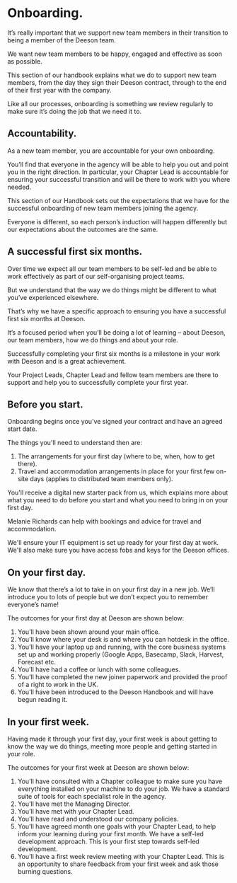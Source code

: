 # Onboarding.

It’s really important that we support new team members in their transition to being a member of the Deeson team. 

We want new team members to be happy, engaged and effective as soon as possible.

This section of our handbook explains what we do to support new team members, from the day they sign their Deeson contract, through to the end of their first year with the company. 

Like all our processes, onboarding is something we review regularly to make sure it’s doing the job that we need it to. 

## Accountability.

As a new team member, you are accountable for your own onboarding. 

You’ll find that everyone in the agency will be able to help you out and point you in the right direction. In particular, your Chapter Lead is accountable for ensuring your successful transition and will be there to work with you where needed.

This section of our Handbook sets out the expectations that we have for the successful onboarding of new team members joining the agency. 

Everyone is different, so each person’s induction will happen differently but our expectations about the outcomes are the same. 

## A successful first six months.

Over time we expect all our team members to be self-led and be able to work effectively as part of our self-organising project teams. 

But we understand that the way we do things might be different to what you’ve experienced elsewhere. 

That’s why we have a specific approach to ensuring you have a successful first six months at Deeson. 

It’s a focused period when you’ll be doing a lot of learning – about Deeson, our team members, how we do things and about your role.

Successfully completing your first six months is a milestone in your work with Deeson and is a great achievement. 

Your Project Leads, Chapter Lead and fellow team members are there to support and help you to successfully complete your first year.

## Before you start.

Onboarding begins once you’ve signed your contract and have an agreed start date. 

The things you'll need to understand then are:

1. The arrangements for your first day (where to be, when, how to get there).
2. Travel and accommodation arrangements in place for your first few on-site days (applies to distributed team members only).

You'll receive a digital new starter pack from us, which explains more about what you need to do before you start and what you need to bring in on your first day.

Melanie Richards can help with bookings and advice for travel and accommodation.

We'll ensure your IT equipment is set up ready for your first day at work. We'll also make sure you have access fobs and keys for the Deeson offices.

## On your first day.

We know that there’s a lot to take in on your first day in a new job. We’ll introduce you to lots of people but we don’t expect you to remember everyone’s name! 

The outcomes for your first day at Deeson are shown below:

1. You’ll have been shown around your main office.
2. You’ll know where your desk is and where you can hotdesk in the office.
3. You’ll have your laptop up and running, with the core business systems set up and working properly (Google Apps, Basecamp, Slack, Harvest, Forecast etc.
4. You’ll have had a coffee or lunch with some colleagues.
5. You’ll have completed the new joiner paperwork and provided the proof of a right to work in the UK. 
6. You’ll have been introduced to the Deeson Handbook and will have begun reading it.

## In your first week.

Having made it through your first day, your first week is about getting to know the way we do things, meeting more people and getting started in your role.

The outcomes for your first week at Deeson are shown below:

1. You’ll have consulted with a Chapter colleague to make sure you have everything installed on your machine to do your job. We have a standard suite of tools for each specialist role in the agency.
2. You’ll have met the Managing Director.
3. You’ll have met with your Chapter Lead. 
4. You’ll have read and understood our company policies.
6. You’ll have agreed month one goals with your Chapter Lead, to help inform your learning during your first month. We have a self-led development approach. This is your first step towards self-led development.
7. You’ll have a first week review meeting with your Chapter Lead. This is an opportunity to share feedback from your first week and ask those burning questions.
